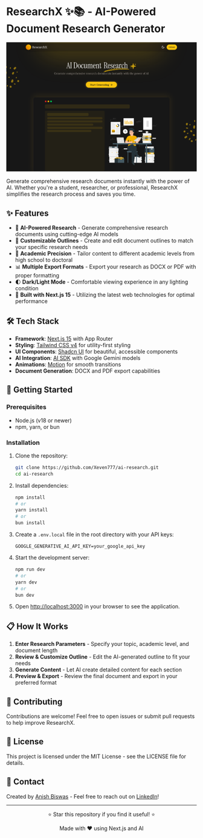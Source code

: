 # ResearchX ✨📚 - AI-Powered Document Research Generator

![alt text](src/app/opengraph-image.png)

Generate comprehensive research documents instantly with the power of AI. Whether you're a student, researcher, or professional, ResearchX simplifies the research process and saves you time.

## ✨ Features

- 🧠 **AI-Powered Research** - Generate comprehensive research documents using cutting-edge AI models
- 📝 **Customizable Outlines** - Create and edit document outlines to match your specific research needs
- 🎯 **Academic Precision** - Tailor content to different academic levels from high school to doctoral
- 📊 **Multiple Export Formats** - Export your research as DOCX or PDF with proper formatting
- 🌓 **Dark/Light Mode** - Comfortable viewing experience in any lighting condition
- 🚀 **Built with Next.js 15** - Utilizing the latest web technologies for optimal performance

## 🛠️ Tech Stack

- **Framework**: [Next.js 15](https://nextjs.org/) with App Router
- **Styling**: [Tailwind CSS v4](https://tailwindcss.com/) for utility-first styling
- **UI Components**: [Shadcn UI](https://ui.shadcn.com/) for beautiful, accessible components
- **AI Integration**: [AI SDK](https://sdk.vercel.ai/docs) with Google Gemini models
- **Animations**: [Motion](https://motion.dev/) for smooth transitions
- **Document Generation**: DOCX and PDF export capabilities

## 🚀 Getting Started

### Prerequisites

- Node.js (v18 or newer)
- npm, yarn, or bun

### Installation

1. Clone the repository:

   ```bash
   git clone https://github.com/Xeven777/ai-research.git
   cd ai-research
   ```

2. Install dependencies:

   ```bash
   npm install
   # or
   yarn install
   # or
   bun install
   ```

3. Create a `.env.local` file in the root directory with your API keys:

   ```
   GOOGLE_GENERATIVE_AI_API_KEY=your_google_api_key
   ```

4. Start the development server:

   ```bash
   npm run dev
   # or
   yarn dev
   # or
   bun dev
   ```

5. Open [http://localhost:3000](http://localhost:3000) in your browser to see the application.

## 📋 How It Works

1. **Enter Research Parameters** - Specify your topic, academic level, and document length
2. **Review & Customize Outline** - Edit the AI-generated outline to fit your needs
3. **Generate Content** - Let AI create detailed content for each section
4. **Preview & Export** - Review the final document and export in your preferred format

## 🤝 Contributing

Contributions are welcome! Feel free to open issues or submit pull requests to help improve ResearchX.

## 📄 License

This project is licensed under the MIT License - see the LICENSE file for details.

## 👤 Contact

Created by [Anish Biswas](https://github.com/Xeven777) - Feel free to reach out on [LinkedIn](https://www.linkedin.com/in/anishbiswas777/)!

---

<div align="center">
  <p>⭐ Star this repository if you find it useful! ⭐</p>
  <p>Made with ❤️ using Next.js and AI</p>
</div>

